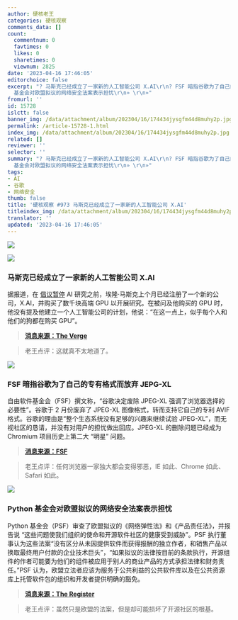```yaml
---
author: 硬核老王
categories: 硬核观察
comments_data: []
count:
  commentnum: 0
  favtimes: 0
  likes: 0
  sharetimes: 0
  viewnum: 2825
date: '2023-04-16 17:46:05'
editorchoice: false
excerpt: "? 马斯克已经成立了一家新的人工智能公司 X.AI\r\n? FSF 暗指谷歌为了自己的专有格式而放弃 JEPG-XL\r\n? Python
  基金会对欧盟拟议的网络安全法案表示担忧\r\n» \r\n»"
fromurl: ''
id: 15728
islctt: false
banner_img: /data/attachment/album/202304/16/174434jysgfm44d8muhy2p.jpg
permalink: /article-15728-1.html
index_img: /data/attachment/album/202304/16/174434jysgfm44d8muhy2p.jpg
related: []
reviewer: ''
selector: ''
summary: "? 马斯克已经成立了一家新的人工智能公司 X.AI\r\n? FSF 暗指谷歌为了自己的专有格式而放弃 JEPG-XL\r\n? Python
  基金会对欧盟拟议的网络安全法案表示担忧\r\n» \r\n»"
tags:
- AI
- 谷歌
- 网络安全
thumb: false
title: '硬核观察 #973 马斯克已经成立了一家新的人工智能公司 X.AI'
titleindex_img: /data/attachment/album/202304/16/174434jysgfm44d8muhy2p.jpg
translator: ''
updated: '2023-04-16 17:46:05'
---
```


![](/data/attachment/album/202304/16/174434jysgfm44d8muhy2p.jpg)


![](/data/attachment/album/202304/16/174442wl8vbmklc1t9g1m7.jpg)


### 马斯克已经成立了一家新的人工智能公司 X.AI


据报道，在 [倡议暂停](/article-15673-1.html) AI 研究之前，埃隆·马斯克上个月已经注册了一个新的公司，X.AI，并购买了数千块高端 GPU 以开展研究。在被问及他购买的 GPU 时，他没有提及他建立一个人工智能公司的计划，他说：“在这一点上，似乎每个人和他们的狗都在购买 GPU”。



> 
> **[消息来源：The Verge](https://www.theverge.com/2023/4/14/23684005/elon-musk-new-ai-company-x)**
> 
> 
> 



> 
> 老王点评：这就真不太地道了。
> 
> 
> 


![](/data/attachment/album/202304/16/174455pvwpw9we3lr9waee.jpg)


### FSF 暗指谷歌为了自己的专有格式而放弃 JEPG-XL


自由软件基金会（FSF）撰文称，“谷歌决定废除 JPEG-XL 强调了浏览器选择的必要性”。谷歌于 2 月份废弃了 JPEG-XL 图像格式，转而支持它自己的专利 AVIF 格式。谷歌的理由是“整个生态系统没有足够的兴趣来继续试验 JPEG-XL”，而无视社区的恳请，并没有对用户的担忧做出回应。JPEG-XL 的删除问题已经成为 Chromium 项目历史上第二大 “明星” 问题。



> 
> **[消息来源：FSF](https://www.fsf.org/blogs/community/googles-decision-to-deprecate-jpeg-xl-emphasizes-the-need-for-browser-choice-and-free-formats)**
> 
> 
> 



> 
> 老王点评：任何浏览器一家独大都会变得邪恶，IE 如此、Chrome 如此、Safari 如此。
> 
> 
> 


![](/data/attachment/album/202304/16/174505z0h9wwmchrrmhhci.jpg)


### Python 基金会对欧盟拟议的网络安全法案表示担忧


Python 基金会（PSF）审查了欧盟拟议的《网络弹性法》和《产品责任法》，并报告说 “这些问题使我们组织的使命和开源软件社区的健康受到威胁”。PSF 执行董事认为这些法案“没有区分从未因提供软件而获得报酬的独立作者，和销售产品以换取最终用户付款的企业技术巨头”，“如果拟议的法律按目前的条款执行，开源组件的作者可能要为他们的组件被应用于别人的商业产品的方式承担法律和财务责任。”PSF 认为，欧盟立法者应该为服务于公共利益的公共软件库以及在公共资源库上托管软件包的组织和开发者提供明确的豁免。



> 
> **[消息来源：The Register](https://www.theregister.com/2023/04/12/python_management_eu/)**
> 
> 
> 



> 
> 老王点评：虽然只是欧盟的法案，但是却可能损坏了开源社区的根基。
> 
> 
>